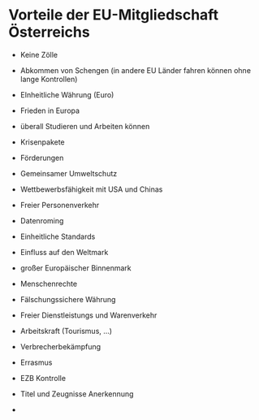 # Vorteile der EU-Mitgliedschaft Österreichs



- Keine Zölle

- Abkommen von Schengen (in andere EU Länder fahren können ohne lange Kontrollen)

- EInheitliche Währung (Euro)

- Frieden in Europa

- überall Studieren und Arbeiten können

- Krisenpakete

- Förderungen

- Gemeinsamer Umweltschutz

- Wettbewerbsfähigkeit mit USA und Chinas

- Freier Personenverkehr

- Datenroming

- Einheitliche Standards

- Einfluss auf den Weltmark

- großer Europäischer Binnenmark

- Menschenrechte

- Fälschungssichere Währung

- Freier Dienstleistungs und Warenverkehr

- Arbeitskraft (Tourismus, ...)

- Verbrecherbekämpfung

- Errasmus

- EZB Kontrolle

- Titel und Zeugnisse Anerkennung 

- 


